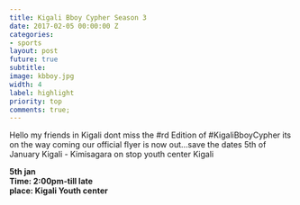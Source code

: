 ```yaml
---
title: Kigali Bboy Cypher Season 3
date: 2017-02-05 00:00:00 Z
categories:
- sports
layout: post
future: true
subtitle: 
image: kbboy.jpg
width: 4
label: highlight
priority: top
comments: true;
---
```


Hello my friends in Kigali dont miss the #rd Edition of #KigaliBboyCypher its on the way coming our official flyer is now out...save the dates 5th of January Kigali - Kimisagara on stop youth center Kigali

<strong>5th jan</strong> <br>
<strong>Time:  2:00pm-till late  </strong> <br>
<strong>place: Kigali Youth center</strong>
